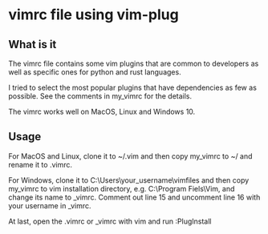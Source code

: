 # vimrc file using vim-plug

## What is it
The vimrc file contains some vim plugins that are common to developers as well
as specific ones for python and rust languages.

I tried to select the most popular plugins that have dependencies as few as
possible. See the comments in my_vimrc for the details.

The vimrc works well on MacOS, Linux and Windows 10.

## Usage

For MacOS and Linux, clone it to ~/.vim and then copy my_vimrc to ~/ and rename
it to .vimrc.

For Windows, clone it to C:\Users\your_username\vimfiles and then copy
my_vimrc to vim installation directory, e.g. C:\Program Fiels\Vim, and change
its name to _vimrc. Comment out line 15 and uncomment line 16 with your
username in _vimrc.

At last, open the .vimrc or _vimrc with vim and run :PlugInstall
